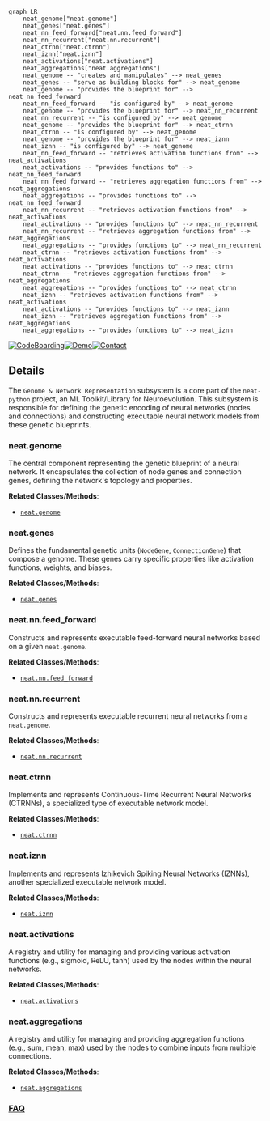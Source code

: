 ```mermaid
graph LR
    neat_genome["neat.genome"]
    neat_genes["neat.genes"]
    neat_nn_feed_forward["neat.nn.feed_forward"]
    neat_nn_recurrent["neat.nn.recurrent"]
    neat_ctrnn["neat.ctrnn"]
    neat_iznn["neat.iznn"]
    neat_activations["neat.activations"]
    neat_aggregations["neat.aggregations"]
    neat_genome -- "creates and manipulates" --> neat_genes
    neat_genes -- "serve as building blocks for" --> neat_genome
    neat_genome -- "provides the blueprint for" --> neat_nn_feed_forward
    neat_nn_feed_forward -- "is configured by" --> neat_genome
    neat_genome -- "provides the blueprint for" --> neat_nn_recurrent
    neat_nn_recurrent -- "is configured by" --> neat_genome
    neat_genome -- "provides the blueprint for" --> neat_ctrnn
    neat_ctrnn -- "is configured by" --> neat_genome
    neat_genome -- "provides the blueprint for" --> neat_iznn
    neat_iznn -- "is configured by" --> neat_genome
    neat_nn_feed_forward -- "retrieves activation functions from" --> neat_activations
    neat_activations -- "provides functions to" --> neat_nn_feed_forward
    neat_nn_feed_forward -- "retrieves aggregation functions from" --> neat_aggregations
    neat_aggregations -- "provides functions to" --> neat_nn_feed_forward
    neat_nn_recurrent -- "retrieves activation functions from" --> neat_activations
    neat_activations -- "provides functions to" --> neat_nn_recurrent
    neat_nn_recurrent -- "retrieves aggregation functions from" --> neat_aggregations
    neat_aggregations -- "provides functions to" --> neat_nn_recurrent
    neat_ctrnn -- "retrieves activation functions from" --> neat_activations
    neat_activations -- "provides functions to" --> neat_ctrnn
    neat_ctrnn -- "retrieves aggregation functions from" --> neat_aggregations
    neat_aggregations -- "provides functions to" --> neat_ctrnn
    neat_iznn -- "retrieves activation functions from" --> neat_activations
    neat_activations -- "provides functions to" --> neat_iznn
    neat_iznn -- "retrieves aggregation functions from" --> neat_aggregations
    neat_aggregations -- "provides functions to" --> neat_iznn
```

[![CodeBoarding](https://img.shields.io/badge/Generated%20by-CodeBoarding-9cf?style=flat-square)](https://github.com/CodeBoarding/GeneratedOnBoardings)[![Demo](https://img.shields.io/badge/Try%20our-Demo-blue?style=flat-square)](https://www.codeboarding.org/demo)[![Contact](https://img.shields.io/badge/Contact%20us%20-%20contact@codeboarding.org-lightgrey?style=flat-square)](mailto:contact@codeboarding.org)

## Details

The `Genome & Network Representation` subsystem is a core part of the `neat-python` project, an ML Toolkit/Library for Neuroevolution. This subsystem is responsible for defining the genetic encoding of neural networks (nodes and connections) and constructing executable neural network models from these genetic blueprints.

### neat.genome
The central component representing the genetic blueprint of a neural network. It encapsulates the collection of node genes and connection genes, defining the network's topology and properties.


**Related Classes/Methods**:

- <a href="https://github.com/CodeReclaimers/neat-python/blob/master/neat/genome.py" target="_blank" rel="noopener noreferrer">`neat.genome`</a>


### neat.genes
Defines the fundamental genetic units (`NodeGene`, `ConnectionGene`) that compose a genome. These genes carry specific properties like activation functions, weights, and biases.


**Related Classes/Methods**:

- <a href="https://github.com/CodeReclaimers/neat-python/blob/master/neat/genes.py" target="_blank" rel="noopener noreferrer">`neat.genes`</a>


### neat.nn.feed_forward
Constructs and represents executable feed-forward neural networks based on a given `neat.genome`.


**Related Classes/Methods**:

- <a href="https://github.com/CodeReclaimers/neat-python/blob/master/neat/nn/feed_forward.py" target="_blank" rel="noopener noreferrer">`neat.nn.feed_forward`</a>


### neat.nn.recurrent
Constructs and represents executable recurrent neural networks from a `neat.genome`.


**Related Classes/Methods**:

- <a href="https://github.com/CodeReclaimers/neat-python/blob/master/neat/nn/recurrent.py" target="_blank" rel="noopener noreferrer">`neat.nn.recurrent`</a>


### neat.ctrnn
Implements and represents Continuous-Time Recurrent Neural Networks (CTRNNs), a specialized type of executable network model.


**Related Classes/Methods**:

- <a href="https://github.com/CodeReclaimers/neat-python/blob/master/neat/ctrnn" target="_blank" rel="noopener noreferrer">`neat.ctrnn`</a>


### neat.iznn
Implements and represents Izhikevich Spiking Neural Networks (IZNNs), another specialized executable network model.


**Related Classes/Methods**:

- <a href="https://github.com/CodeReclaimers/neat-python/blob/master/neat/iznn" target="_blank" rel="noopener noreferrer">`neat.iznn`</a>


### neat.activations
A registry and utility for managing and providing various activation functions (e.g., sigmoid, ReLU, tanh) used by the nodes within the neural networks.


**Related Classes/Methods**:

- <a href="https://github.com/CodeReclaimers/neat-python/blob/master/neat/activations.py" target="_blank" rel="noopener noreferrer">`neat.activations`</a>


### neat.aggregations
A registry and utility for managing and providing aggregation functions (e.g., sum, mean, max) used by the nodes to combine inputs from multiple connections.


**Related Classes/Methods**:

- <a href="https://github.com/CodeReclaimers/neat-python/blob/master/neat/aggregations.py" target="_blank" rel="noopener noreferrer">`neat.aggregations`</a>




### [FAQ](https://github.com/CodeBoarding/GeneratedOnBoardings/tree/main?tab=readme-ov-file#faq)
